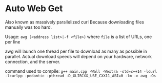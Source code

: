 # Auto Web Get
Also known as massively parallelized curl
Because downloading files manually was too hard.

Usage: `awg (<address list>|-f <file>)`
where `file` is a list of URLs, one per line

awg will launch one thread per file to download as many as possible in parallel.
Actual download speeds will depend on your hardware, network connection, and the server.

command used to compile: `g++ main.cpp -Wall -Wextra -std=c++14 -lcurl -lcurlpp -pedantic -pthread -D_GLIBCXX_USE_CXX11_ABI=0 -lm -o awg -Os`
